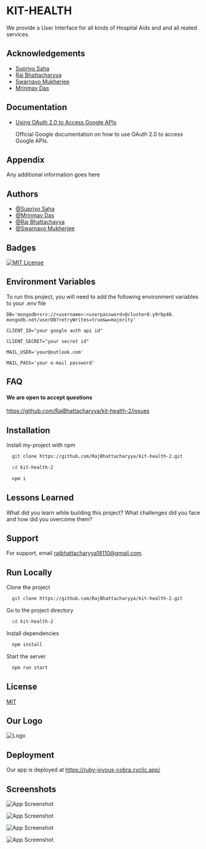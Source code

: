 
# KIT-HEALTH

We provide a User Interface for all kinds of Hospital Aids and and all reated services.


## Acknowledgements

 - [Supriyo Saha](https://github.com/Rio-awsm)
  - [Raj Bhattacharyya](https://github.com/RajBhattacharyya)
 - [Swarnavo Mukherjee](https://github.com/Swarnavo44)
 - [Mrinmay Das](https://github.com/DON2604)


## Documentation

* [Using OAuth 2.0 to Access Google APIs](https://developers.google.com/identity/protocols/oauth2/)

  Official Google documentation on how to use OAuth 2.0 to access Google APIs.


## Appendix

Any additional information goes here


## Authors

- [@Supriyo Saha](https://github.com/Rio-awsm)
- [@Mrinmay Das](https://github.com/DON2604)
- [@Raj Bhattachayya](https://github.com/RajBhattacharyya)
- [@Swarnavo Mukherjee](https://github.com/Swarnavo44)


## Badges

[![MIT License](https://img.shields.io/badge/License-MIT-green.svg)](https://github.com/RajBhattacharyya/kit-health-2/blob/master/license)


## Environment Variables

To run this project, you will need to add the following environment variables to your .env file

`DB='mongodb+srv://<username>:<userpassword>@cluster0.y9rbp48.` `mongodb.net/userDB?retryWrites=true&w=majority'`

`CLIENT_ID="your google auth api id"`

`CLIENT_SECRET="your secret id"`

`MAIL_USER='your@outlook.com'`

`MAIL_PASS='your e-mail password'`


## FAQ

#### We are open to accept questions 
https://github.com/RajBhattacharyya/kit-health-2/issues



## Installation

Install my-project with npm

```bash
  git clone https://github.com/RajBhattacharyya/kit-health-2.git

  cd kit-health-2

  npm i 
```
    
## Lessons Learned

What did you learn while building this project? What challenges did you face and how did you overcome them?


## Support

For support, email rajbhattacharyya18110@gmail.com.


## Run Locally

Clone the project

```bash
  git clone https://github.com/RajBhattacharyya/kit-health-2.git
```

Go to the project directory

```bash
  cd kit-health-2
```

Install dependencies

```bash
  npm install
```

Start the server

```bash
  npm run start
```


## License

[MIT](https://choosealicense.com/licenses/mit/)


## Our Logo
![Logo](https://i.pinimg.com/originals/2b/32/b5/2b32b59dbfc427812eef579985234524.gif)


## Deployment

Our app is deployed at
https://ruby-joyous-cobra.cyclic.app/


## Screenshots

![App Screenshot](https://scontent.fccu3-1.fna.fbcdn.net/v/t39.30808-6/333567817_1612592059206097_6517475075411378765_n.jpg?_nc_cat=107&ccb=1-7&_nc_sid=730e14&_nc_ohc=F7-SxlkMiMUAX8gbPp3&tn=lpjGFX1F6RR3uMaq&_nc_ht=scontent.fccu3-1.fna&oh=00_AfAj-_sDcfYmUyMkBCoAFeoHcDISvbnjK3gzbjyCMXOUWA&oe=63FFCCF2)

![App Screenshot](https://scontent.fccu3-1.fna.fbcdn.net/v/t39.30808-6/333047079_2375467285936361_273689128708090265_n.jpg?_nc_cat=111&ccb=1-7&_nc_sid=730e14&_nc_ohc=c1wW6H-8KQ0AX9fmn7T&_nc_ht=scontent.fccu3-1.fna&oh=00_AfBv-4NOGAnuUjuDlAfk_BWanRnst6BSdmcem8YbZj4gEw&oe=6400CE21)

![App Screenshot](https://scontent.fccu3-1.fna.fbcdn.net/v/t39.30808-6/332924391_244734711372724_5087004035073387298_n.jpg?_nc_cat=103&ccb=1-7&_nc_sid=730e14&_nc_ohc=drnACae2ZvkAX_kyV9G&_nc_ht=scontent.fccu3-1.fna&oh=00_AfBtMw_R3aoH-HGJWqxSZ6T6w4jzARj0s6XoNrh-8oAEfw&oe=63FF8B84)

![App Screenshot](https://scontent.fccu3-1.fna.fbcdn.net/v/t39.30808-6/333513908_919550009223741_7050287300326036375_n.jpg?_nc_cat=104&ccb=1-7&_nc_sid=730e14&_nc_ohc=yr3ZozXRaAIAX9VwdUK&tn=lpjGFX1F6RR3uMaq&_nc_ht=scontent.fccu3-1.fna&oh=00_AfC2wJeAMhRUsc69Gw5F_S5xGCj1BOsLC1HqXTaLHpxmuQ&oe=640102E8)



